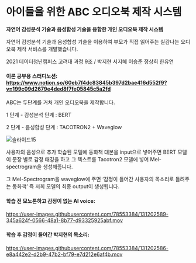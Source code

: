 





# 아이들을 위한 ABC 오디오북 제작 시스템

**자연어 감성분석 기술과 음성합성 기술을 융합한 개인 오디오북 제작 시스템**

자연어 감성분석 기술과 음성합성 기술을 이용하여 부모가 직접 읽어주는 실감나는 오디오북 제작 서비스를 개발했습니다.

2021 데이터청년캠퍼스 고려대 과정 9조 / 박지현 서지혜 이승준 정상희 한유연


#### 이론 공부용 스터디노션: <https://www.notion.so/60eb7f4dc83845b397d2bae416d552f9?v=199c09d2679e4ded8f7fe05845c5a2fd>

ABC는 두단계를 거처 개인 오디오북을 제작합니다. 

1 단계 - 감성분석 단계 : BERT

2 단계 - 음성합성 단계 : TACOTRON2 + Waveglow

![슬라이드15](https://user-images.githubusercontent.com/78553384/131202212-62802bc7-e3ce-44e0-bfc2-63c929e376aa.PNG)

사용자의 음성으로 추가 학습된 모델에 동화책 대본을 input으로 넣어주면 BERT 모델이 문장 별로 감정 태깅을 하고 그 텍스트를 Tacotron2 모델에 넣어 Mel-spectrogram을 생성해줍니다. 

그 Mel-Spectrogram을 waveglow에 주면 ‘감정이 들어간 사용자의 목소리로 들려주는 동화책’ 즉 저희 모델의 최종 output이 생성됩니다. 



#### 학습 전 모노톤하고 감정이 없는 AI voice: 

https://user-images.githubusercontent.com/78553384/131202589-345a624f-0566-48a1-8b77-d93325925abf.mov



#### 학습 후 감정이 들어간 박지현의 목소리:

https://user-images.githubusercontent.com/78553384/131202586-e8a442e2-d2b9-47b2-bf79-e7d212e6af4b.mov







